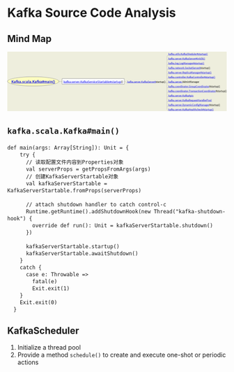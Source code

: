 # Kafka Source Code Analysis

## Mind Map

![mind map](./Kafka-mind.png)

## `kafka.scala.Kafka#main()`

```
def main(args: Array[String]): Unit = {
    try {
      // 读取配置文件内容到Properties对象
      val serverProps = getPropsFromArgs(args)
      // 创建KafkaServerStartable对象
      val kafkaServerStartable = KafkaServerStartable.fromProps(serverProps)

      // attach shutdown handler to catch control-c
      Runtime.getRuntime().addShutdownHook(new Thread("kafka-shutdown-hook") {
        override def run(): Unit = kafkaServerStartable.shutdown()
      })

      kafkaServerStartable.startup()
      kafkaServerStartable.awaitShutdown()
    }
    catch {
      case e: Throwable =>
        fatal(e)
        Exit.exit(1)
    }
    Exit.exit(0)
  }
```

## KafkaScheduler
1. Initialize a thread pool
2. Provide a method `schedule()` to create and execute one-shot or periodic actions